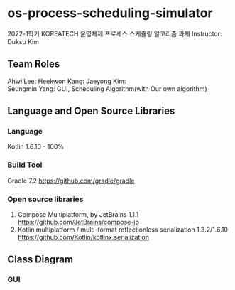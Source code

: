# os-process-scheduling-simulator
2022-1학기 KOREATECH 운영체제 프로세스 스케쥴링 알고리즘 과제
Instructor: Duksu Kim

## Team Roles

Ahwi Lee:
Heekwon Kang: 
Jaeyong Kim:  
Seungmin Yang: GUI, Scheduling Algorithm(with Our own algorithm)

## Language and Open Source Libraries

### Language

Kotlin 1.6.10 - 100%

### Build Tool

Gradle 7.2
https://github.com/gradle/gradle

###  Open source libraries

1. Compose Multiplatform, by JetBrains 1.1.1 
   https://github.com/JetBrains/compose-jb
2. Kotlin multiplatform / multi-format reflectionless serialization 1.3.2/1.6.10
   https://github.com/Kotlin/kotlinx.serialization

## Class Diagram

### GUI


